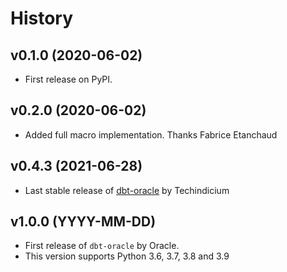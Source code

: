 # History

## v0.1.0 (2020-06-02)

- First release on PyPI.

## v0.2.0 (2020-06-02)

- Added full macro implementation. Thanks Fabrice Etanchaud

## v0.4.3 (2021-06-28)

- Last stable release of [dbt-oracle](https://github.com/techindicium/dbt-oracle) by Techindicium

## v1.0.0 (YYYY-MM-DD)

- First release of `dbt-oracle` by Oracle. 
- This version supports Python 3.6, 3.7, 3.8 and 3.9
